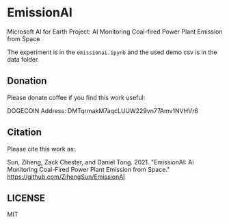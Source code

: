 
# EmissionAI

Microsoft AI for Earth Project: AI Monitoring Coal-fired Power Plant Emission from Space 

The experiment is in the `emissionai.ipynb` and the used demo csv is in the data folder.

## Donation

Please donate coffee if you find this work useful:

DOGECOIN Address: DMTqrmakM7aqcLUUW229vn77Amv1NVHVr6

## Citation

Please cite this work as:

Sun, Ziheng, Zack Chester, and Daniel Tong. 2021. "EmissionAI: Ai Monitoring Coal-Fired Power Plant Emission from Space."  https://github.com/ZihengSun/EmissionAI

## LICENSE

MIT
